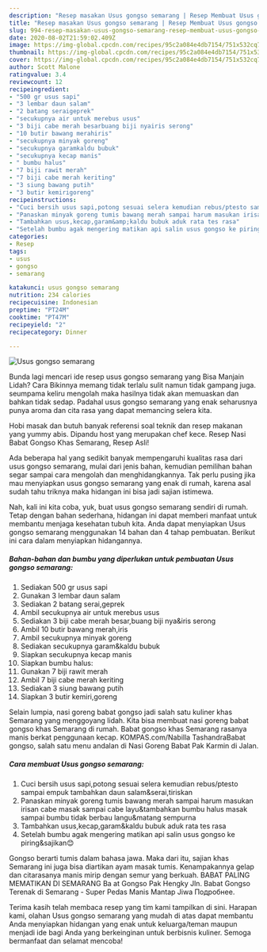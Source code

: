 ```yaml
---
description: "Resep masakan Usus gongso semarang | Resep Membuat Usus gongso semarang Yang Bikin Ngiler"
title: "Resep masakan Usus gongso semarang | Resep Membuat Usus gongso semarang Yang Bikin Ngiler"
slug: 994-resep-masakan-usus-gongso-semarang-resep-membuat-usus-gongso-semarang-yang-bikin-ngiler
date: 2020-08-02T21:59:02.409Z
image: https://img-global.cpcdn.com/recipes/95c2a084e4db7154/751x532cq70/usus-gongso-semarang-foto-resep-utama.jpg
thumbnail: https://img-global.cpcdn.com/recipes/95c2a084e4db7154/751x532cq70/usus-gongso-semarang-foto-resep-utama.jpg
cover: https://img-global.cpcdn.com/recipes/95c2a084e4db7154/751x532cq70/usus-gongso-semarang-foto-resep-utama.jpg
author: Scott Malone
ratingvalue: 3.4
reviewcount: 12
recipeingredient:
- "500 gr usus sapi"
- "3 lembar daun salam"
- "2 batang seraigeprek"
- "secukupnya air untuk merebus usus"
- "3 biji cabe merah besarbuang biji nyairis serong"
- "10 butir bawang merahiris"
- "secukupnya minyak goreng"
- "secukupnya garamkaldu bubuk"
- "secukupnya kecap manis"
- " bumbu halus"
- "7 biji rawit merah"
- "7 biji cabe merah keriting"
- "3 siung bawang putih"
- "3 butir kemirigoreng"
recipeinstructions:
- "Cuci bersih usus sapi,potong sesuai selera kemudian rebus/ptesto sampai empuk tambahkan daun salam&amp;serai,tiriskan"
- "Panaskan minyak goreng tumis bawang merah sampai harum masukan irisan cabe masak sampai cabe layu&amp;tambahkan bumbu halus masak sampai bumbu tidak berbau langu&amp;matang sempurna"
- "Tambahkan usus,kecap,garam&amp;kaldu bubuk aduk rata tes rasa"
- "Setelah bumbu agak mengering matikan api salin usus gongso ke piring&amp;sajikan😊"
categories:
- Resep
tags:
- usus
- gongso
- semarang

katakunci: usus gongso semarang 
nutrition: 234 calories
recipecuisine: Indonesian
preptime: "PT24M"
cooktime: "PT47M"
recipeyield: "2"
recipecategory: Dinner

---
```



![Usus gongso semarang](https://img-global.cpcdn.com/recipes/95c2a084e4db7154/751x532cq70/usus-gongso-semarang-foto-resep-utama.jpg)

Bunda lagi mencari ide resep usus gongso semarang yang Bisa Manjain Lidah? Cara Bikinnya memang tidak terlalu sulit namun tidak gampang juga. seumpama keliru mengolah maka hasilnya tidak akan memuaskan dan bahkan tidak sedap. Padahal usus gongso semarang yang enak seharusnya punya aroma dan cita rasa yang dapat memancing selera kita.

Hobi masak dan butuh banyak referensi soal teknik dan resep makanan yang yummy abis. Dipandu host yang merupakan chef kece. Resep Nasi Babat Gongso Khas Semarang, Resep Asli!

Ada beberapa hal yang sedikit banyak mempengaruhi kualitas rasa dari usus gongso semarang, mulai dari jenis bahan, kemudian pemilihan bahan segar sampai cara mengolah dan menghidangkannya. Tak perlu pusing jika mau menyiapkan usus gongso semarang yang enak di rumah, karena asal sudah tahu triknya maka hidangan ini bisa jadi sajian istimewa.


Nah, kali ini kita coba, yuk, buat usus gongso semarang sendiri di rumah. Tetap dengan bahan sederhana, hidangan ini dapat memberi manfaat untuk membantu menjaga kesehatan tubuh kita. Anda dapat menyiapkan Usus gongso semarang menggunakan 14 bahan dan 4 tahap pembuatan. Berikut ini cara dalam menyiapkan hidangannya.

<!--inarticleads1-->

##### Bahan-bahan dan bumbu yang diperlukan untuk pembuatan Usus gongso semarang:

1. Sediakan 500 gr usus sapi
1. Gunakan 3 lembar daun salam
1. Sediakan 2 batang serai,geprek
1. Ambil secukupnya air untuk merebus usus
1. Sediakan 3 biji cabe merah besar,buang biji nya&amp;iris serong
1. Ambil 10 butir bawang merah,iris
1. Ambil secukupnya minyak goreng
1. Sediakan secukupnya garam&amp;kaldu bubuk
1. Siapkan secukupnya kecap manis
1. Siapkan  bumbu halus:
1. Gunakan 7 biji rawit merah
1. Ambil 7 biji cabe merah keriting
1. Sediakan 3 siung bawang putih
1. Siapkan 3 butir kemiri,goreng


Selain lumpia, nasi goreng babat gongso jadi salah satu kuliner khas Semarang yang menggoyang lidah. Kita bisa membuat nasi goreng babat gongso khas Semarang di rumah. Babat gongso khas Semarang rasanya manis berkat penggunaan kecap. KOMPAS.com/Nabilla TashandraBabat gongso, salah satu menu andalan di Nasi Goreng Babat Pak Karmin di Jalan. 

<!--inarticleads2-->

##### Cara membuat Usus gongso semarang:

1. Cuci bersih usus sapi,potong sesuai selera kemudian rebus/ptesto sampai empuk tambahkan daun salam&amp;serai,tiriskan
1. Panaskan minyak goreng tumis bawang merah sampai harum masukan irisan cabe masak sampai cabe layu&amp;tambahkan bumbu halus masak sampai bumbu tidak berbau langu&amp;matang sempurna
1. Tambahkan usus,kecap,garam&amp;kaldu bubuk aduk rata tes rasa
1. Setelah bumbu agak mengering matikan api salin usus gongso ke piring&amp;sajikan😊


Gongso berarti tumis dalam bahasa jawa. Maka dari itu, sajian khas Semarang ini juga bisa diartikan ayam masak tumis. Kenampakannya gelap dan citarasanya manis mirip dengan semur yang berkuah. BABAT PALING MEMATIKAN DI SEMARANG Ba at Gongso Pak Hengky Jln. Babat Gongso Terenak di Semarang - Super Pedas Manis Mantap Jiwa Подробнее. 

Terima kasih telah membaca resep yang tim kami tampilkan di sini. Harapan kami, olahan Usus gongso semarang yang mudah di atas dapat membantu Anda menyiapkan hidangan yang enak untuk keluarga/teman maupun menjadi ide bagi Anda yang berkeinginan untuk berbisnis kuliner. Semoga bermanfaat dan selamat mencoba!
